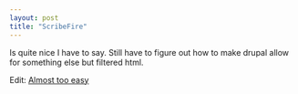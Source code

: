 ```yaml
---
layout: post
title: "ScribeFire"
---
```


Is quite nice I have to say. Still have to figure out how to make drupal allow for something else but filtered html. 

Edit: [Almost too easy](http://drupal.org/node/202947)
